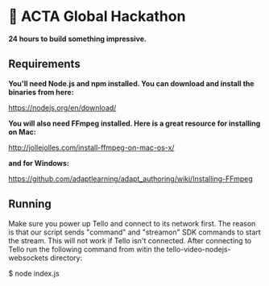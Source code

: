 # 🚀 ACTA Global Hackathon

**24 hours to build something impressive.**

## Requirements
**You'll need Node.js and npm installed. You can download and install the binaries from here:**

https://nodejs.org/en/download/

**You will also need FFmpeg installed. Here is a great resource for installing on Mac:**

http://jollejolles.com/install-ffmpeg-on-mac-os-x/

**and for Windows:**

https://github.com/adaptlearning/adapt_authoring/wiki/Installing-FFmpeg

## Running
Make sure you power up Tello and connect to its network first. The reason is that our script sends "command" and "streamon" SDK commands to start the stream. This will not work if Tello isn't connected. After connecting to Tello run the following command from witin the tello-video-nodejs-websockets directory:

$ node index.js